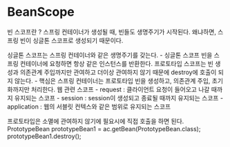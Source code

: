 # BeanScope

빈 스코프란 ?
스프링 컨테이너가 생성될 때, 빈들도 생명주기가 시작된다.
왜냐하면, 스프링 빈이 싱글톤 스코프로 생성되기 때문이다.

싱글톤 스코프는 스프링 컨테이너와 같은 생명주기를 갖는다.
    - 싱글톤 스코프 빈을 스프링 컨테이너에 요청하면 항상 같은 인스턴스를 반환한다.
프로토타입 스코프는 빈 생성과 의존관계 주입까지만 관여하고 더이상 관여하지 않기 때문에 destroy에 호출이 되지 않는다.
    - 핵심은 스프링 컨테이너는 프로토타입 빈을 생성하고, 의존관계 주입, 초기화까지만 처리한다.
웹 관련 스코프
    - request : 클라이언트 요청이 들어오고 나갈 때까지 유지되는 스코프
    - session : session이 생성되고 종료될 때까지 유지되는 스코프
    - application : 웹의 서블릿 컨텍스와 같은 범위로 유지되는 스코프


프로토타입은 소멸에 관여하지 않기에 필요시에 직접 호출을 하면 된다.
    PrototypeBean prototypeBean1 = ac.getBean(PrototypeBean.class);
    prototypeBean1.destroy();









